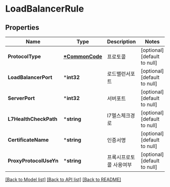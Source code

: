 # LoadBalancerRule

## Properties
Name | Type | Description | Notes
------------ | ------------- | ------------- | -------------
**ProtocolType** | **[*CommonCode](CommonCode.md)** | 프로토콜 | [optional] [default to null]
**LoadBalancerPort** | ***int32** | 로드밸런서포트 | [optional] [default to null]
**ServerPort** | ***int32** | 서버포트 | [optional] [default to null]
**L7HealthCheckPath** | ***string** | l7헬스체크경로 | [optional] [default to null]
**CertificateName** | ***string** | 인증서명 | [optional] [default to null]
**ProxyProtocolUseYn** | ***string** | 프록시프로토콜 사용여부 | [optional] [default to null]

[[Back to Model list]](../README.md#documentation-for-models) [[Back to API list]](../README.md#documentation-for-api-endpoints) [[Back to README]](../README.md)


